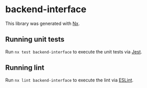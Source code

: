 # backend-interface

This library was generated with [Nx](https://nx.dev).

## Running unit tests

Run `nx test backend-interface` to execute the unit tests via [Jest](https://jestjs.io).

## Running lint

Run `nx lint backend-interface` to execute the lint via [ESLint](https://eslint.org/).
